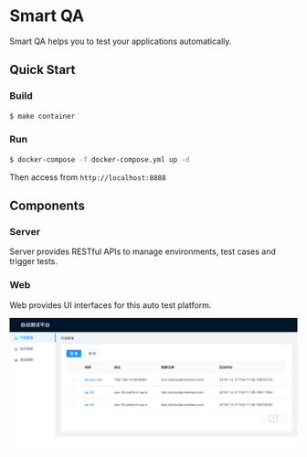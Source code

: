 # Smart QA

Smart QA helps you to test your applications automatically.

## Quick Start

### Build

```bash
$ make container
```

### Run

```bash
$ docker-compose -f docker-compose.yml up -d
```

Then access from `http://localhost:8888`

## Components

### Server

Server provides RESTful APIs to manage environments, test cases and trigger tests.

### Web

Web provides UI interfaces for this auto test platform.

![UI Screenshot](./docs/images/screenshot.png)
